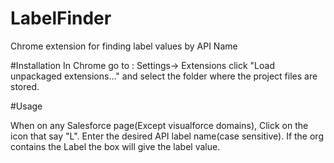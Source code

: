# LabelFinder
Chrome extension for finding label values by API Name

#Installation 
In Chrome go to : Settings-> Extensions click "Load unpackaged extensions..." and select the folder where the project files are stored.

#Usage

When on any Salesforce page(Except visualforce domains), Click on the icon that say "L". Enter the desired API label name(case sensitive). If the org contains the Label the box will give the label value. 
